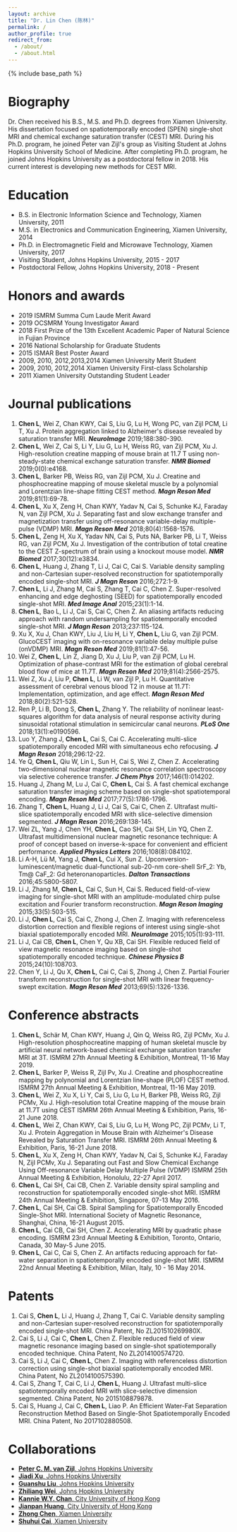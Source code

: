 ```yaml
---
layout: archive
title: "Dr. Lin Chen (陈林)"
permalink: /
author_profile: true
redirect_from:
  - /about/
  - /about.html
---
```


{% include base_path %}

Biography
======
Dr. Chen received his B.S., M.S. and Ph.D. degrees from Xiamen University. His dissertation focused on spatiotemporally encoded (SPEN) single-shot MRI and chemical exchange saturation transfer (CEST) MRI. During his Ph.D. program, he joined Peter van Zijl's group as Visiting Student at Johns Hopkins University School of Medicine. After completing Ph.D. program, he joined Johns Hopkins University as a postdoctoral fellow in 2018. His current interest is developing new methods for CEST MRI.

Education
======
* B.S. in Electronic Information Science and Technology, Xiamen University, 2011
* M.S. in Electronics and Communication Engineering, Xiamen University, 2014
* Ph.D. in Electromagnetic Field and Microwave Technology, Xiamen University, 2017
* Visiting Student, Johns Hopkins University, 2015 - 2017
* Postdoctoral Fellow, Johns Hopkins University, 2018 - Present

Honors and awards
======
* 2019 ISMRM Summa Cum Laude Merit Award
* 2019 OCSMRM Young Investigator Award
* 2018 First Prize of the 13th Excellent Academic Paper of Natural Science in Fujian Province
* 2016 National Scholarship for Graduate Students
* 2015 ISMAR Best Poster Award
* 2009, 2010, 2012,2013,2014 Xiamen University Merit Student
* 2009, 2010, 2012,2014 Xiamen University First-class Scholarship
* 2011 Xiamen University Outstanding Student Leader

Journal publications
======
1.	<b>Chen L</b>, Wei Z, Chan KWY, Cai S, Liu G, Lu H, Wong PC, van Zijl PCM, Li T, Xu J. Protein aggregation linked to Alzheimer's disease revealed by saturation transfer MRI. <b><i>NeuroImage</i></b> 2019;188:380-390.<br>
2.	<b>Chen L</b>, Wei Z, Cai S, Li Y, Liu G, Lu H, Weiss RG, van Zijl PCM, Xu J. High-resolution creatine mapping of mouse brain at 11.7 T using non-steady-state chemical exchange saturation transfer. <b><i>NMR Biomed</i></b> 2019;0(0):e4168.<br>
3.	<b>Chen L</b>, Barker PB, Weiss RG, van Zijl PCM, Xu J. Creatine and phosphocreatine mapping of mouse skeletal muscle by a polynomial and Lorentzian line-shape fitting CEST method. <b><i>Magn Reson Med</i></b> 2019;81(1):69-78.<br>
4.	<b>Chen L</b>, Xu X, Zeng H, Chan KWY, Yadav N, Cai S, Schunke KJ, Faraday N, van Zijl PCM, Xu J. Separating fast and slow exchange transfer and magnetization transfer using off-resonance variable-delay multiple-pulse (VDMP) MRI. <b><i>Magn Reson Med</i></b> 2018;80(4):1568-1576.<br>
5.	<b>Chen L</b>, Zeng H, Xu X, Yadav NN, Cai S, Puts NA, Barker PB, Li T, Weiss RG, van Zijl PCM, Xu J. Investigation of the contribution of total creatine to the CEST Z-spectrum of brain using a knockout mouse model. <b><i>NMR Biomed</i></b> 2017;30(12):e3834.<br>
6.	<b>Chen L</b>, Huang J, Zhang T, Li J, Cai C, Cai S. Variable density sampling and non-Cartesian super-resolved reconstruction for spatiotemporally encoded single-shot MRI. <b><i>J Magn Reson</i></b> 2016;272:1-9.<br>
7.	<b>Chen L</b>, Li J, Zhang M, Cai S, Zhang T, Cai C, Chen Z. Super-resolved enhancing and edge deghosting (SEED) for spatiotemporally encoded single-shot MRI. <b><i>Med Image Anal</i></b> 2015;23(1):1-14.<br>
8.	<b>Chen L</b>, Bao L, Li J, Cai S, Cai C, Chen Z. An aliasing artifacts reducing approach with random undersampling for spatiotemporally encoded single-shot MRI. <b><i>J Magn Reson</i></b> 2013;237:115-124.<br>
9.	Xu X, Xu J, Chan KWY, Liu J, Liu H, Li Y, <b>Chen L</b>, Liu G, van Zijl PCM. GlucoCEST imaging with on-resonance variable delay multiple pulse (onVDMP) MRI. <b><i>Magn Reson Med</i></b> 2019;81(1):47-56.<br>
10.	Wei Z, <b>Chen L</b>, Lin Z, Jiang D, Xu J, Liu P, van Zijl PCM, Lu H. Optimization of phase-contrast MRI for the estimation of global cerebral blood flow of mice at 11.7T. <b><i>Magn Reson Med</i></b> 2019;81(4):2566-2575.<br>
11.	Wei Z, Xu J, Liu P, <b>Chen L</b>, Li W, van Zijl P, Lu H. Quantitative assessment of cerebral venous blood T2 in mouse at 11.7T: Implementation, optimization, and age effect. <b><i>Magn Reson Med</i></b> 2018;80(2):521-528.<br>
12.	Ren P, Li B, Dong S, <b>Chen L</b>, Zhang Y. The reliability of nonlinear least-squares algorithm for data analysis of neural response activity during sinusoidal rotational stimulation in semicircular canal neurons. <b><i>PLoS One</i></b> 2018;13(1):e0190596.<br>
13.	Luo Y, Zhang J, <b>Chen L</b>, Cai S, Cai C. Accelerating multi-slice spatiotemporally encoded MRI with simultaneous echo refocusing. <b><i>J Magn Reson</i></b> 2018;296:12-22.<br>
14.	Ye Q, <b>Chen L</b>, Qiu W, Lin L, Sun H, Cai S, Wei Z, Chen Z. Accelerating two-dimensional nuclear magnetic resonance correlation spectroscopy via selective coherence transfer. <b><i>J Chem Phys</i></b> 2017;146(1):014202.<br>
15.	Huang J, Zhang M, Lu J, Cai C, <b>Chen L</b>, Cai S. A fast chemical exchange saturation transfer imaging scheme based on single-shot spatiotemporal encoding. <b><i>Magn Reson Med</i></b> 2017;77(5):1786-1796.<br>
16.	Zhang T, <b>Chen L</b>, Huang J, Li J, Cai S, Cai C, Chen Z. Ultrafast multi-slice spatiotemporally encoded MRI with slice-selective dimension segmented. <b><i>J Magn Reson</i></b> 2016;269:138-145.<br>
17.	Wei ZL, Yang J, Chen YH, <b>Chen L</b>, Cao SH, Cai SH, Lin YQ, Chen Z. Ultrafast multidimensional nuclear magnetic resonance technique: A proof of concept based on inverse-k-space for convenient and efficient performance. <b><i>Applied Physics Letters</i></b> 2016;108(8):084102.<br>
18.	Li A-H, Lü M, Yang J, <b>Chen L</b>, Cui X, Sun Z. Upconversion-luminescent/magnetic dual-functional sub-20-nm core-shell SrF_2: Yb, Tm@ CaF_2: Gd heteronanoparticles. <b><i>Dalton Transactions</i></b> 2016;45:5800-5807.<br>
19.	Li J, Zhang M, <b>Chen L</b>, Cai C, Sun H, Cai S. Reduced field-of-view imaging for single-shot MRI with an amplitude-modulated chirp pulse excitation and Fourier transform reconstruction. <b><i>Magn Reson Imaging</i></b> 2015;33(5):503-515.<br>
20.	Li J, <b>Chen L</b>, Cai S, Cai C, Zhong J, Chen Z. Imaging with referenceless distortion correction and flexible regions of interest using single-shot biaxial spatiotemporally encoded MRI. <b><i>NeuroImage</i></b> 2015;105(1):93-111.<br>
21.	Li J, Cai CB, <b>Chen L</b>, Chen Y, Qu XB, Cai SH. Flexible reduced field of view magnetic resonance imaging based on single-shot spatiotemporally encoded technique. <b><i>Chinese Physics B</i></b> 2015;24(10):108703.<br>
22.	Chen Y, Li J, Qu X, <b>Chen L</b>, Cai C, Cai S, Zhong J, Chen Z. Partial Fourier transform reconstruction for single-shot MRI with linear frequency-swept excitation. <b><i>Magn Reson Med</i></b> 2013;69(5):1326-1336.<br>

Conference abstracts
======
1.	<b>Chen L</b>, Schär M, Chan KWY, Huang J, Qin Q, Weiss RG, Zijl PCMv, Xu J. High-resolution phosphocreatine mapping of human skeletal muscle by artificial neural network-based chemical exchange saturation transfer MRI at 3T. ISMRM 27th Annual Meeting & Exhibition, Montreal, 11-16 May 2019.<br>
2.	<b>Chen L</b>, Barker P, Weiss R, Zijl Pv, Xu J. Creatine and phosphocreatine mapping by polynomial and Lorentzian line-shape (PLOF) CEST method. ISMRM 27th Annual Meeting & Exhibition, Montreal, 11-16 May 2019.<br>
3.	<b>Chen L</b>, Wei Z, Xu X, Li Y, Cai S, Liu G, Lu H, Barker PB, Weiss RG, Zijl PCMv, Xu J. High-resolution total Creatine mapping of the mouse brain at 11.7T using CEST ISMRM 26th Annual Meeting & Exhibition, Paris, 16-21 June 2018.<br>
4.	<b>Chen L</b>, Wei Z, Chan KWY, Cai S, Liu G, Lu H, Wong PC, Zijl PCMv, Li T, Xu J. Protein Aggregation in Mouse Brain with Alzheimer's Disease Revealed by Saturation Transfer MRI. ISMRM 26th Annual Meeting & Exhibition, Paris, 16-21 June 2018.<br>
5.	<b>Chen L</b>, Xu X, Zeng H, Chan KWY, Yadav N, Cai S, Schunke KJ, Faraday N, Zijl PCMv, Xu J. Separating out Fast and Slow Chemical Exchange Using Off-resonance Variable Delay Multiple Pulse (VDMP) ISMRM 25th Annual Meeting & Exhibition, Honolulu, 22-27 April 2017.<br>
6.	<b>Chen L</b>, Cai SH, Cai CB, Chen Z. Variable density spiral sampling and reconstruction for spatiotemporally encoded single-shot MRI. ISMRM 24th Annual Meeting & Exhibition, Singapore, 07-13 May 2016.<br>
7.	<b>Chen L</b>, Cai SH, Cai CB. Spiral Sampling for Spatiotemporally Encoded Single-Shot MRI. International Society of Magnetic Resonance, Shanghai, China, 16-21 August 2015.<br>
8.	<b>Chen L</b>, Cai CB, Cai SH, Chen Z. Accelerating MRI by quadratic phase encoding. ISMRM 23rd Annual Meeting & Exhibition, Toronto, Ontario, Canada, 30 May-5 June 2015.<br>
9.	<b>Chen L</b>, Cai C, Cai S, Chen Z. An artifacts reducing approach for fat-water separation in spatiotemporally encoded single-shot MRI. ISMRM 22nd Annual Meeting & Exhibition, Milan, Italy, 10 - 16 May 2014.<br>

Patents
======
1.	Cai S, <b>Chen L</b>, Li J, Huang J, Zhang T, Cai C. Variable density sampling and non-Cartesian super-resolved reconstruction for spatiotemporally encoded single-shot MRI. China Patent, No ZL201510269980X.<br>
2.	Cai S, Li J, Cai C, <b>Chen L</b>, Chen Z. Flexible reduced field of view magnetic resonance imaging based on single-shot spatiotemporally encoded technique. China Patent, No ZL2014100574720.<br>
3.	Cai S, Li J, Cai C, <b>Chen L</b>, Chen Z. Imaging with referenceless distortion correction using single-shot biaxial spatiotemporally encoded MRI. China Patent, No ZL2014100575390.<br>
4.	Cai S, Zhang T, Cai C, Li J, <b>Chen L</b>, Huang J. Ultrafast multi-slice spatiotemporally encoded MRI with slice-selective dimension segmented. China Patent, No 2015108879878.<br>
5.	Cai S, Huang J, Cai C, <b>Chen L</b>, Liao P. An Efficient Water-Fat Separation Reconstruction Method Based on Single-Shot Spatiotemporally Encoded MRI. China Patent, No 2017102880508.<br>


Collaborations
======
* [<b>Peter C. M. van Zijl</b>, Johns Hopkins University](https://www.hopkinsmedicine.org/profiles/results/directory/profile/4804320/peter-vanzijl)<br>
* [<b>Jiadi Xu</b>, Johns Hopkins University](https://www.hopkinsmedicine.org/profiles/results/directory/profile/10002131/jiadi-xu)<br>
* [<b>Guanshu Liu</b>, Johns Hopkins University](https://www.hopkinsmedicine.org/profiles/results/directory/profile/0800037/guanshu-liu)<br>
* [<b>Zhiliang Wei</b>, Johns Hopkins University](https://jhu.pure.elsevier.com/en/persons/zhiliang-wei)<br>
* [<b>Kannie W.Y. Chan</b>, City University of Hong Kong](https://scholars.cityu.edu.hk/en/persons/wai-yan-kannie-chan(45d288f8-7046-4827-b779-c390c7718718).html)<br>
* [<b>Jianpan Huang</b>, City University of Hong Kong](https://scholars.cityu.edu.hk/en/persons/jianpan-huang(5da104e4-92e7-4e59-974d-b3f97ff0514f).html)<br>
* [<b>Zhong Chen</b>, Xiamen University](https://esci.xmu.edu.cn/2016/0729/c9602a190017/page.htm)<br>
* [<b>Shuhui Cai</b>, Xiamen University](https://esci.xmu.edu.cn/2016/0729/c9602a190020/page.htm)<br>